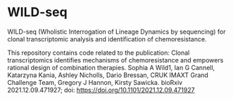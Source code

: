 # WILD-seq
WILD-seq (Wholistic Interrogation of Lineage Dynamics by sequencing) for clonal transcriptomic analysis and identification of chemoresistance.

This repository contains code related to the publication:
Clonal transcriptomics identifies mechanisms of chemoresistance and empowers rational design of combination therapies. 
Sophia A Wild1, Ian G Cannell, Katarzyna Kania, Ashley Nicholls, Dario Bressan, CRUK IMAXT Grand Challenge Team, Gregory J Hannon, Kirsty Sawicka. 
bioRxiv 2021.12.09.471927; doi: https://doi.org/10.1101/2021.12.09.471927
